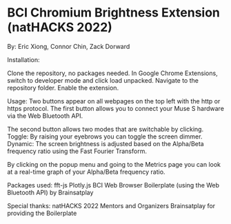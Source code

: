 # BCI Chromium Brightness Extension (natHACKS 2022)

By: Eric Xiong, Connor Chin, Zack Dorward

Installation:

Clone the repository, no packages needed.
In Google Chrome Extensions, switch to developer mode and click load unpacked. Navigate to the repository folder. Enable the extension.

Usage:
Two buttons appear on all webpages on the top left with the http or https protocol.
The first button allows you to connect your Muse S hardware via the Web Bluetooth API.

The second button allows two modes that are switchable by clicking.
  Toggle: By raising your eyebrows you can toggle the screen dimmer.
  Dynamic: The screen brightness is adjusted based on the Alpha/Beta frequency ratio using the Fast Fourier Transform.

By clicking on the popup menu and going to the Metrics page you can look at a real-time graph of your Alpha/Beta frequency ratio.

Packages used:
fft-js
Plotly.js
BCI Web Browser Boilerplate (using the Web Bluetooth API) by Brainsatplay

Special thanks:
natHACKS 2022 Mentors and Organizers
Brainsatplay for providing the Boilerplate
